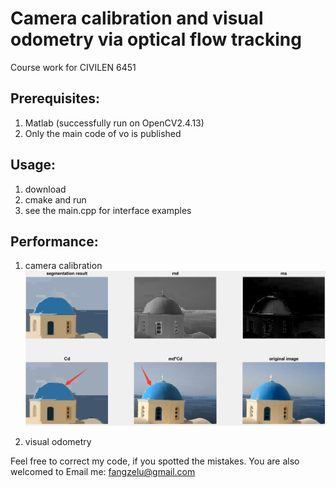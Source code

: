 # Camera calibration and visual odometry via optical flow tracking
Course work for CIVILEN 6451

Prerequisites:
---
1. Matlab (successfully run on OpenCV2.4.13)
2. Only the main code of vo is published

Usage:
---
1. download
2. cmake and run
3. see the main.cpp for interface examples

Performance:
---
1. camera calibration
![image](https://github.com/xiaohulugo/images/blob/master/TrueColorViaSegmentaion.bmp)

2. visual odometry

Feel free to correct my code, if you spotted the mistakes. You are also welcomed to Email me: fangzelu@gmail.com
